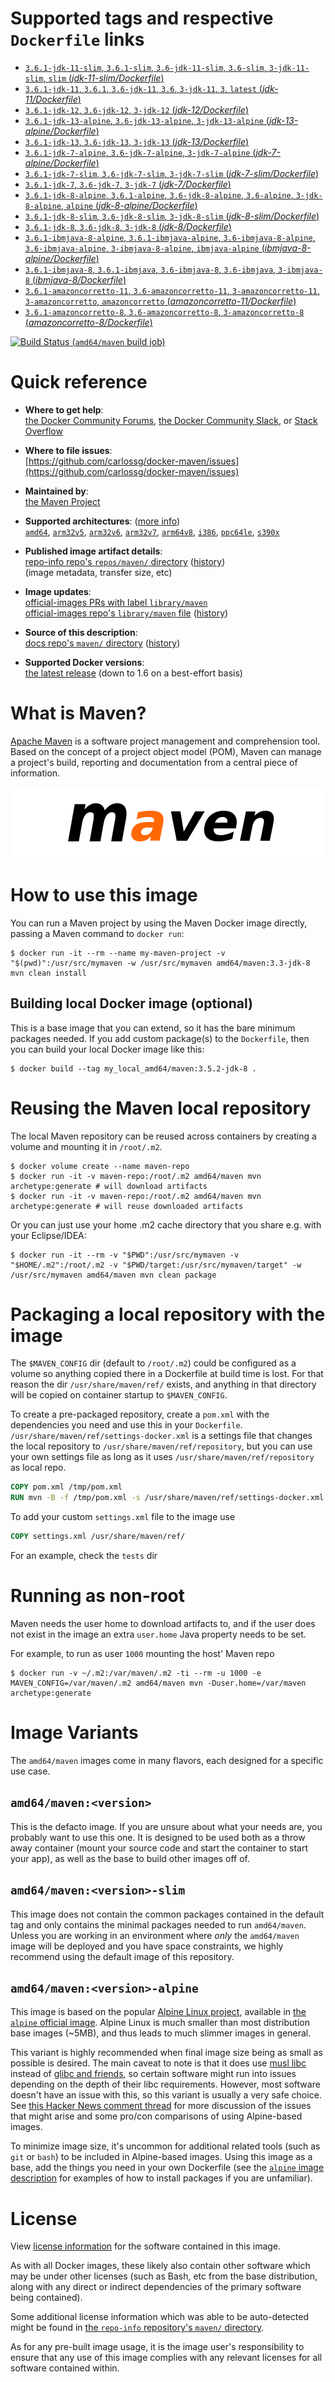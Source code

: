 <!--

********************************************************************************

WARNING:

    DO NOT EDIT "maven/README.md"

    IT IS AUTO-GENERATED

    (from the other files in "maven/" combined with a set of templates)

********************************************************************************

-->

# Supported tags and respective `Dockerfile` links

-	[`3.6.1-jdk-11-slim`, `3.6.1-slim`, `3.6-jdk-11-slim`, `3.6-slim`, `3-jdk-11-slim`, `slim` (*jdk-11-slim/Dockerfile*)](https://github.com/carlossg/docker-maven/blob/671605eb62f155b14d600b6941095a16e0b06f5e/jdk-11-slim/Dockerfile)
-	[`3.6.1-jdk-11`, `3.6.1`, `3.6-jdk-11`, `3.6`, `3-jdk-11`, `3`, `latest` (*jdk-11/Dockerfile*)](https://github.com/carlossg/docker-maven/blob/671605eb62f155b14d600b6941095a16e0b06f5e/jdk-11/Dockerfile)
-	[`3.6.1-jdk-12`, `3.6-jdk-12`, `3-jdk-12` (*jdk-12/Dockerfile*)](https://github.com/carlossg/docker-maven/blob/671605eb62f155b14d600b6941095a16e0b06f5e/jdk-12/Dockerfile)
-	[`3.6.1-jdk-13-alpine`, `3.6-jdk-13-alpine`, `3-jdk-13-alpine` (*jdk-13-alpine/Dockerfile*)](https://github.com/carlossg/docker-maven/blob/671605eb62f155b14d600b6941095a16e0b06f5e/jdk-13-alpine/Dockerfile)
-	[`3.6.1-jdk-13`, `3.6-jdk-13`, `3-jdk-13` (*jdk-13/Dockerfile*)](https://github.com/carlossg/docker-maven/blob/671605eb62f155b14d600b6941095a16e0b06f5e/jdk-13/Dockerfile)
-	[`3.6.1-jdk-7-alpine`, `3.6-jdk-7-alpine`, `3-jdk-7-alpine` (*jdk-7-alpine/Dockerfile*)](https://github.com/carlossg/docker-maven/blob/671605eb62f155b14d600b6941095a16e0b06f5e/jdk-7-alpine/Dockerfile)
-	[`3.6.1-jdk-7-slim`, `3.6-jdk-7-slim`, `3-jdk-7-slim` (*jdk-7-slim/Dockerfile*)](https://github.com/carlossg/docker-maven/blob/671605eb62f155b14d600b6941095a16e0b06f5e/jdk-7-slim/Dockerfile)
-	[`3.6.1-jdk-7`, `3.6-jdk-7`, `3-jdk-7` (*jdk-7/Dockerfile*)](https://github.com/carlossg/docker-maven/blob/671605eb62f155b14d600b6941095a16e0b06f5e/jdk-7/Dockerfile)
-	[`3.6.1-jdk-8-alpine`, `3.6.1-alpine`, `3.6-jdk-8-alpine`, `3.6-alpine`, `3-jdk-8-alpine`, `alpine` (*jdk-8-alpine/Dockerfile*)](https://github.com/carlossg/docker-maven/blob/671605eb62f155b14d600b6941095a16e0b06f5e/jdk-8-alpine/Dockerfile)
-	[`3.6.1-jdk-8-slim`, `3.6-jdk-8-slim`, `3-jdk-8-slim` (*jdk-8-slim/Dockerfile*)](https://github.com/carlossg/docker-maven/blob/671605eb62f155b14d600b6941095a16e0b06f5e/jdk-8-slim/Dockerfile)
-	[`3.6.1-jdk-8`, `3.6-jdk-8`, `3-jdk-8` (*jdk-8/Dockerfile*)](https://github.com/carlossg/docker-maven/blob/671605eb62f155b14d600b6941095a16e0b06f5e/jdk-8/Dockerfile)
-	[`3.6.1-ibmjava-8-alpine`, `3.6.1-ibmjava-alpine`, `3.6-ibmjava-8-alpine`, `3.6-ibmjava-alpine`, `3-ibmjava-8-alpine`, `ibmjava-alpine` (*ibmjava-8-alpine/Dockerfile*)](https://github.com/carlossg/docker-maven/blob/671605eb62f155b14d600b6941095a16e0b06f5e/ibmjava-8-alpine/Dockerfile)
-	[`3.6.1-ibmjava-8`, `3.6.1-ibmjava`, `3.6-ibmjava-8`, `3.6-ibmjava`, `3-ibmjava-8` (*ibmjava-8/Dockerfile*)](https://github.com/carlossg/docker-maven/blob/671605eb62f155b14d600b6941095a16e0b06f5e/ibmjava-8/Dockerfile)
-	[`3.6.1-amazoncorretto-11`, `3.6-amazoncorretto-11`, `3-amazoncorretto-11`, `3-amazoncorretto`, `amazoncorretto` (*amazoncorretto-11/Dockerfile*)](https://github.com/carlossg/docker-maven/blob/671605eb62f155b14d600b6941095a16e0b06f5e/amazoncorretto-11/Dockerfile)
-	[`3.6.1-amazoncorretto-8`, `3.6-amazoncorretto-8`, `3-amazoncorretto-8` (*amazoncorretto-8/Dockerfile*)](https://github.com/carlossg/docker-maven/blob/671605eb62f155b14d600b6941095a16e0b06f5e/amazoncorretto-8/Dockerfile)

[![Build Status](https://doi-janky.infosiftr.net/job/multiarch/job/amd64/job/maven/badge/icon) (`amd64/maven` build job)](https://doi-janky.infosiftr.net/job/multiarch/job/amd64/job/maven/)

# Quick reference

-	**Where to get help**:  
	[the Docker Community Forums](https://forums.docker.com/), [the Docker Community Slack](https://blog.docker.com/2016/11/introducing-docker-community-directory-docker-community-slack/), or [Stack Overflow](https://stackoverflow.com/search?tab=newest&q=docker)

-	**Where to file issues**:  
	[https://github.com/carlossg/docker-maven/issues](https://github.com/carlossg/docker-maven/issues)

-	**Maintained by**:  
	[the Maven Project](https://github.com/carlossg/docker-maven)

-	**Supported architectures**: ([more info](https://github.com/docker-library/official-images#architectures-other-than-amd64))  
	[`amd64`](https://hub.docker.com/r/amd64/maven/), [`arm32v5`](https://hub.docker.com/r/arm32v5/maven/), [`arm32v6`](https://hub.docker.com/r/arm32v6/maven/), [`arm32v7`](https://hub.docker.com/r/arm32v7/maven/), [`arm64v8`](https://hub.docker.com/r/arm64v8/maven/), [`i386`](https://hub.docker.com/r/i386/maven/), [`ppc64le`](https://hub.docker.com/r/ppc64le/maven/), [`s390x`](https://hub.docker.com/r/s390x/maven/)

-	**Published image artifact details**:  
	[repo-info repo's `repos/maven/` directory](https://github.com/docker-library/repo-info/blob/master/repos/maven) ([history](https://github.com/docker-library/repo-info/commits/master/repos/maven))  
	(image metadata, transfer size, etc)

-	**Image updates**:  
	[official-images PRs with label `library/maven`](https://github.com/docker-library/official-images/pulls?q=label%3Alibrary%2Fmaven)  
	[official-images repo's `library/maven` file](https://github.com/docker-library/official-images/blob/master/library/maven) ([history](https://github.com/docker-library/official-images/commits/master/library/maven))

-	**Source of this description**:  
	[docs repo's `maven/` directory](https://github.com/docker-library/docs/tree/master/maven) ([history](https://github.com/docker-library/docs/commits/master/maven))

-	**Supported Docker versions**:  
	[the latest release](https://github.com/docker/docker-ce/releases/latest) (down to 1.6 on a best-effort basis)

# What is Maven?

[Apache Maven](http://maven.apache.org) is a software project management and comprehension tool. Based on the concept of a project object model (POM), Maven can manage a project's build, reporting and documentation from a central piece of information.

![logo](https://raw.githubusercontent.com/docker-library/docs/e2782b8942c1af41419536078c8d0176665a005d/maven/logo.png)

# How to use this image

You can run a Maven project by using the Maven Docker image directly, passing a Maven command to `docker run`:

```console
$ docker run -it --rm --name my-maven-project -v "$(pwd)":/usr/src/mymaven -w /usr/src/mymaven amd64/maven:3.3-jdk-8 mvn clean install
```

## Building local Docker image (optional)

This is a base image that you can extend, so it has the bare minimum packages needed. If you add custom package(s) to the `Dockerfile`, then you can build your local Docker image like this:

```console
$ docker build --tag my_local_amd64/maven:3.5.2-jdk-8 .
```

# Reusing the Maven local repository

The local Maven repository can be reused across containers by creating a volume and mounting it in `/root/.m2`.

```console
$ docker volume create --name maven-repo
$ docker run -it -v maven-repo:/root/.m2 amd64/maven mvn archetype:generate # will download artifacts
$ docker run -it -v maven-repo:/root/.m2 amd64/maven mvn archetype:generate # will reuse downloaded artifacts
```

Or you can just use your home .m2 cache directory that you share e.g. with your Eclipse/IDEA:

```console
$ docker run -it --rm -v "$PWD":/usr/src/mymaven -v "$HOME/.m2":/root/.m2 -v "$PWD/target:/usr/src/mymaven/target" -w /usr/src/mymaven amd64/maven mvn clean package  
```

# Packaging a local repository with the image

The `$MAVEN_CONFIG` dir (default to `/root/.m2`) could be configured as a volume so anything copied there in a Dockerfile at build time is lost. For that reason the dir `/usr/share/maven/ref/` exists, and anything in that directory will be copied on container startup to `$MAVEN_CONFIG`.

To create a pre-packaged repository, create a `pom.xml` with the dependencies you need and use this in your `Dockerfile`. `/usr/share/maven/ref/settings-docker.xml` is a settings file that changes the local repository to `/usr/share/maven/ref/repository`, but you can use your own settings file as long as it uses `/usr/share/maven/ref/repository` as local repo.

```dockerfile
COPY pom.xml /tmp/pom.xml
RUN mvn -B -f /tmp/pom.xml -s /usr/share/maven/ref/settings-docker.xml dependency:resolve
```

To add your custom `settings.xml` file to the image use

```dockerfile
COPY settings.xml /usr/share/maven/ref/
```

For an example, check the `tests` dir

# Running as non-root

Maven needs the user home to download artifacts to, and if the user does not exist in the image an extra `user.home` Java property needs to be set.

For example, to run as user `1000` mounting the host' Maven repo

```console
$ docker run -v ~/.m2:/var/maven/.m2 -ti --rm -u 1000 -e MAVEN_CONFIG=/var/maven/.m2 amd64/maven mvn -Duser.home=/var/maven archetype:generate
```

# Image Variants

The `amd64/maven` images come in many flavors, each designed for a specific use case.

## `amd64/maven:<version>`

This is the defacto image. If you are unsure about what your needs are, you probably want to use this one. It is designed to be used both as a throw away container (mount your source code and start the container to start your app), as well as the base to build other images off of.

## `amd64/maven:<version>-slim`

This image does not contain the common packages contained in the default tag and only contains the minimal packages needed to run `amd64/maven`. Unless you are working in an environment where *only* the `amd64/maven` image will be deployed and you have space constraints, we highly recommend using the default image of this repository.

## `amd64/maven:<version>-alpine`

This image is based on the popular [Alpine Linux project](http://alpinelinux.org), available in [the `alpine` official image](https://hub.docker.com/_/alpine). Alpine Linux is much smaller than most distribution base images (~5MB), and thus leads to much slimmer images in general.

This variant is highly recommended when final image size being as small as possible is desired. The main caveat to note is that it does use [musl libc](http://www.musl-libc.org) instead of [glibc and friends](http://www.etalabs.net/compare_libcs.html), so certain software might run into issues depending on the depth of their libc requirements. However, most software doesn't have an issue with this, so this variant is usually a very safe choice. See [this Hacker News comment thread](https://news.ycombinator.com/item?id=10782897) for more discussion of the issues that might arise and some pro/con comparisons of using Alpine-based images.

To minimize image size, it's uncommon for additional related tools (such as `git` or `bash`) to be included in Alpine-based images. Using this image as a base, add the things you need in your own Dockerfile (see the [`alpine` image description](https://hub.docker.com/_/alpine/) for examples of how to install packages if you are unfamiliar).

# License

View [license information](https://www.apache.org/licenses/) for the software contained in this image.

As with all Docker images, these likely also contain other software which may be under other licenses (such as Bash, etc from the base distribution, along with any direct or indirect dependencies of the primary software being contained).

Some additional license information which was able to be auto-detected might be found in [the `repo-info` repository's `maven/` directory](https://github.com/docker-library/repo-info/tree/master/repos/maven).

As for any pre-built image usage, it is the image user's responsibility to ensure that any use of this image complies with any relevant licenses for all software contained within.
